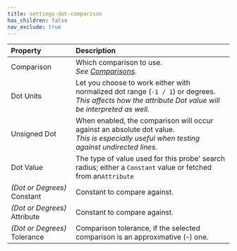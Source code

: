 ```yaml
---
title: settings-dot-comparison
has_children: false
nav_exclude: true
---
```



| Property       | Description          |
|:-------------|:------------------|
| Comparison          | Which comparison to use.<br>*See [Comparisons](/PCGExtendedToolkit/doc-general/comparisons.html#numeric-comparisons).* |
| Dot Units             | Let you choose to work either with normalized dot range (`-1 / 1`) or degrees.<br>*This affects how the attribute Dot value will be interpreted as well.* |
| Unsigned Dot           | When enabled, the comparison will occur against an absolute dot value.<br>*This is especially useful when testing against undirected lines.* |
| Dot Value           | The type of value used for this probe' search radius; either a `Constant` value or fetched from an`Attribute` |
| *(Dot or Degrees)* Constant  | Constant to compare against. |
| *(Dot or Degrees)* Attribute | Constant to compare against. |
| *(Dot or Degrees)* Tolerance  | Comparison tolerance, if the selected comparison is an approximative (`~`) one. |

